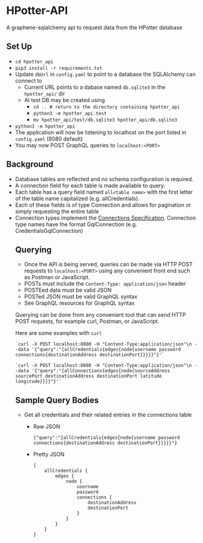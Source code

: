 # HPotter-API

A graphene-sqlalchemy api to request data from the HPotter database

## Set Up
* `cd hpotter_api`
* `pip3 install -r requirements.txt`
* Update `dbUrl` in `config.yaml` to point to a database the SQLAlchemy can connect to
  * Current URL points to a dabase named `db.sqlite3` in the `hpotter_api/` dir
  * At test DB may be created using 
    * `cd .. # return to the directory containing hpotter_api`
    * `python3 -m hpotter_api.test`
    * `mv hpotter_api/test/db.sqlite3 hpotter_api/db.sqlite3`
* `python3 -m hpotter_api`
* The application will now be listening to localhost on the port listed in `config.yaml` (8080 default)
* You may now POST GraphQL queries to `localhost:<PORT>`

## Background
* Database tables are reflected and no schema configuration is required.
* A connection field for each table is made available to query.
* Each table has a query field named `all<table name>` with the first letter of the table name capitalized (e.g. allCredentials).
* Each of these fields is of type Connection and allows for pagination or simply requesting the entire table
* Connection types implement the [Connections Specification](https://facebook.github.io/relay/graphql/connections.htm). Connection type names have the format <table>GqlConnection (e.g. CredentialsGqlConnection)

## Querying
* Once the API is being served, queries can be made via HTTP POST requests to `localhost:<PORT>` using any convenient front end such as Postman or JavaScript.
* POSTs must include the `Content-Type: application/json` header
* POSTEed data must be valid JSON
* POSTed JSON must be valid GraphQL syntax
* See GraphQL resources for GraphQL syntax

Querying can be done from any convenient tool that can send HTTP POST requests, for example curl, Postman, or JavaScript.

Here are some examples with `curl`

    `curl -X POST localhost:8080 -H "Content-Type:application/json"\n --data '{"query":"{allCredentials{edges{node{username password connections{destinationAddress destinationPort}}}}}"}'`
    
    `curl -X POST localhost:8080 -H "Content-Type:application/json"\n --data '{"query":"{allConnections{edges{node{sourceAddress sourcePort destinationAddress destinationPort latitude longitude}}}}"}'`

## Sample Query Bodies

* Get all credentials and their related entries in the connections table
  * Raw JSON

    `{"query":"{allCredentials{edges{node{username password connections{destinationAddress destinationPort}}}}}"}`

  * Pretty JSON

    ```
    {
        allCredentials {
            edges {
                node {
                    username
                    password
                    connections {
                        destinationAddress
                        destinationPort
                    }
                }
            }
        }
    }
    ```
